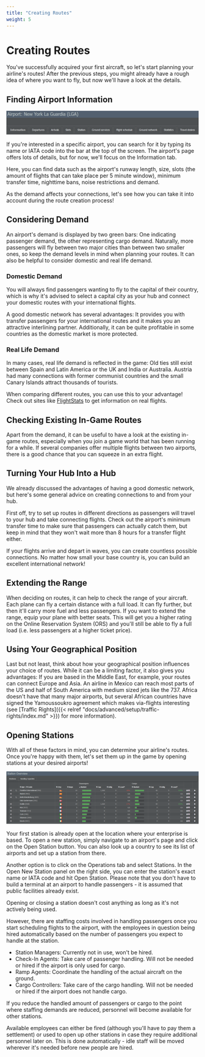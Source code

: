 ```yaml
---
title: "Creating Routes"
weight: 5
---
```


# Creating Routes

You've successfully acquired your first aircraft, so let's start planning your airline's routes! After the previous steps, you might already have a rough idea of where you want to fly, but now we'll have a look at the details.

## Finding Airport Information

![Airport Details](airport_02.png "Airport Details")

If you're interested in a specific airport, you can search for it by typing its name or IATA code into the bar at the top of the screen. The airport's page offers lots of details, but for now, we'll focus on the Information tab.

Here, you can find data such as the airport's runway length, size, slots (the amount of flights that can take place per 5 minute window), minimum transfer time, nighttime bans, noise restrictions and demand.

As the demand affects your connections, let's see how you can take it into account during the route creation process!

## Considering Demand

An airport's demand is displayed by two green bars: One indicating passenger demand, the other representing cargo demand. Naturally, more passengers will fly between two major cities than between two smaller ones, so keep the demand levels in mind when planning your routes. It can also be helpful to consider domestic and real life demand.

### Domestic Demand

You will always find passengers wanting to fly to the capital of their country, which is why it's advised to select a capital city as your hub and connect your domestic routes with your international flights.

A good domestic network has several advantages: It provides you with transfer passengers for your international routes and it makes you an attractive interlining partner. Additionally, it can be quite profitable in some countries as the domestic market is more protected.

### Real Life Demand

In many cases, real life demand is reflected in the game: Old ties still exist between Spain and Latin America or the UK and India or Australia. Austria had many connections with former communist countries and the small Canary Islands attract thousands of tourists. 

When comparing different routes, you can use this to your advantage! Check out sites like [FlightStats](http://www.flightstats.com) to get information on real flights.

## Checking Existing In-Game Routes

Apart from the demand, it can be useful to have a look at the existing in-game routes, especially when you join a game world that has been running for a while. If several companies offer multiple flights between two airports, there is a good chance that you can squeeze in an extra flight.

## Turning Your Hub Into a Hub

We already discussed the advantages of having a good domestic network, but here's some general advice on creating connections to and from your hub.

First off, try to set up routes in different directions as passengers will travel to your hub and take connecting flights. Check out the airport's minimum transfer time to make sure that passengers can actually catch them, but keep in mind that they won't wait more than 8 hours for a transfer flight either.

If your flights arrive and depart in waves, you can create countless possible connections. No matter how small your base country is, you can build an excellent international network!

## Extending the Range

When deciding on routes, it can help to check the range of your aircraft. Each plane can fly a certain distance with a full load. It can fly further, but then it'll carry more fuel and less passengers. If you want to extend the range, equip your plane with better seats. This will get you a higher rating on the Online Reservation System (ORS) and you'll still be able to fly a full load (i.e. less passengers at a higher ticket price).

## Using Your Geographical Position

Last but not least, think about how your geographical position influences your choice of routes. While it can be a limiting factor, it also gives you advantages: If you are based in the Middle East, for example, your routes can connect Europe and Asia. An airline in Mexico can reach most parts of the US and half of South America with medium sized jets like the 737. Africa doesn't have that many major airports, but several African countries have signed the Yamoussoukro agreement which makes via-flights interesting (see [Traffic Rights]({{< relref "docs/advanced/setup/traffic-rights/index.md" >}}) for more information). 

## Opening Stations

With all of these factors in mind, you can determine your airline's routes. Once you're happy with them, let's set them up in the game by opening stations at your desired airports!

![Stations Tab](stations_01.png "Stations Tab")

Your first station is already open at the location where your enterprise is based. To open a new station, simply navigate to an airport's page and click on the Open Station button. You can also look up a country to see its list of airports and set up a station from there.

Another option is to click on the Operations tab and select Stations. In the Open New Station panel on the right side, you can enter the station's exact name or IATA code and hit Open Station. Please note that you don't have to build a terminal at an airport to handle passengers - it is assumed that public facilities already exist.

Opening or closing a station doesn't cost anything as long as it's not actively being used. 

However, there are staffing costs involved in handling passengers once you start scheduling flights to the airport, with the employees in question being hired automatically based on the number of passengers you expect to handle at the station.

* Station Managers: Currently not in use, won't be hired.
* Check-In Agents: Take care of passenger handling. Will not be needed or hired if the airport is only used for cargo.
* Ramp Agents: Coordinate the handling of the actual aircraft on the ground.
* Cargo Controllers: Take care of the cargo handling. Will not be needed or hired if the airport does not handle cargo.

If you reduce the handled amount of passengers or cargo to the point where staffing demands are reduced, personnel will become available for other stations.

Available employees can either be fired (although you'll have to pay them a settlement) or used to open up other stations in case they require additional personnel later on. This is done automatically - idle staff will be moved wherever it's needed before new people are hired.
